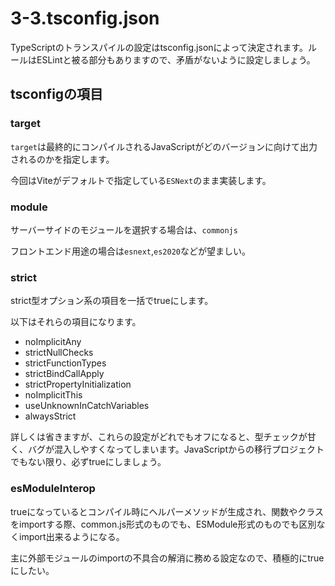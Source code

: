# 3-3.tsconfig.json

TypeScriptのトランスパイルの設定はtsconfig.jsonによって決定されます。ルールはESLintと被る部分もありますので、矛盾がないように設定しましょう。

## tsconfigの項目

### target

`target`は最終的にコンパイルされるJavaScriptがどのバージョンに向けて出力されるのかを指定します。

今回はViteがデフォルトで指定している`ESNext`のまま実装します。

### module

サーバーサイドのモジュールを選択する場合は、`commonjs`

フロントエンド用途の場合は`esnext`,`es2020`などが望ましい。

### strict

strict型オプション系の項目を一括でtrueにします。

以下はそれらの項目になります。

- noImplicitAny
- strictNullChecks
- strictFunctionTypes
- strictBindCallApply
- strictPropertyInitialization
- noImplicitThis
- useUnknownInCatchVariables
- alwaysStrict

詳しくは省きますが、これらの設定がどれでもオフになると、型チェックが甘く、バグが混入しやすくなってしまいます。JavaScriptからの移行プロジェクトでもない限り、必ずtrueにしましょう。

### esModuleInterop

trueになっているとコンパイル時にヘルパーメソッドが生成され、関数やクラスをimportする際、common.js形式のものでも、ESModule形式のものでも区別なくimport出来るようになる。

主に外部モジュールのimportの不具合の解消に務める設定なので、積極的にtrueにしたい。
